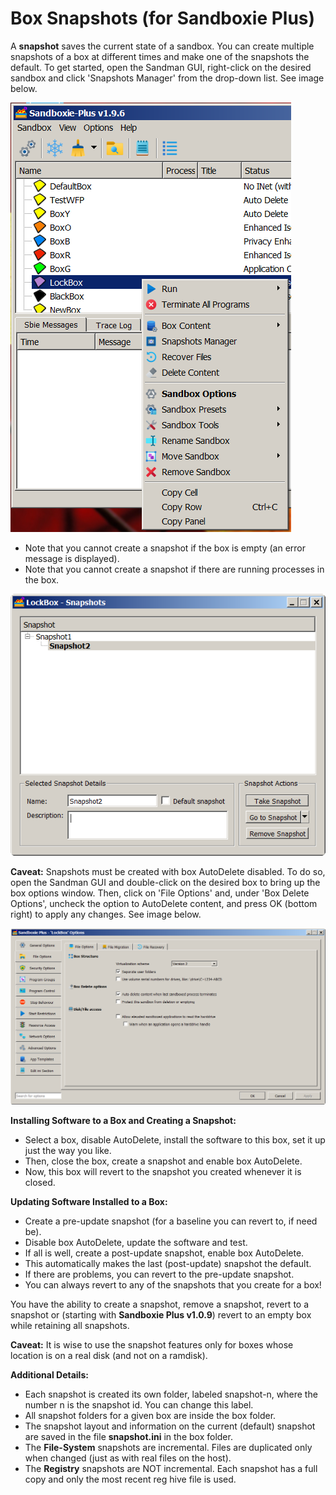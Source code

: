 # Box Snapshots (for Sandboxie Plus)

A **snapshot** saves the current state of a sandbox. You can create multiple snapshots of a box at different times and make one of the snapshots the default. To get started, open the Sandman GUI, right-click on the desired sandbox and click 'Snapshots Manager' from the drop-down list. See image below.

![](../Media/Box_Snapshot1.png)

- Note that you cannot create a snapshot if the box is empty (an error message is displayed).
- Note that you cannot create a snapshot if there are running processes in the box.

![](../Media/Box_Snapshot2.png)

**Caveat:** Snapshots must be created with box AutoDelete disabled. To do so, open the Sandman GUI and double-click on the desired box to bring up the box options window. Then, click on 'File Options' and, under 'Box Delete Options', uncheck the option to AutoDelete content, and press OK (bottom right) to apply any changes. See image below.

![](../Media/Box_AutoDelete.png)

**Installing Software to a Box and Creating a Snapshot:**

- Select a box, disable AutoDelete, install the software to this box, set it up just the way you like.
- Then, close the box, create a snapshot and enable box AutoDelete.
- Now, this box will revert to the snapshot you created whenever it is closed.

**Updating Software Installed to a Box:**

- Create a pre-update snapshot (for a baseline you can revert to, if need be).
- Disable box AutoDelete, update the software and test.
- If all is well, create a post-update snapshot, enable box AutoDelete.
- This automatically makes the last (post-update) snapshot the default.
- If there are problems, you can revert to the pre-update snapshot.
- You can always revert to any of the snapshots that you create for a box!

You have the ability to create a snapshot, remove a snapshot, revert to a snapshot or (starting with **Sandboxie Plus v1.0.9**) revert to an empty box while retaining all snapshots.

**Caveat:** It is wise to use the snapshot features only for boxes whose location is on a real disk (and not on a ramdisk).

**Additional Details:**

- Each snapshot is created its own folder, labeled snapshot-n,  where the number n is the snapshot id. You can change this label.
- All snapshot folders for a given box are inside the box folder.
- The snapshot layout and information on the current (default) snapshot are saved in the file **snapshot.ini** in the box folder.
- The **File-System** snapshots are incremental. Files are duplicated only when changed (just as with real files on the host).
- The **Registry** snapshots are NOT incremental. Each snapshot has a full copy and only the most recent reg hive file is used.
